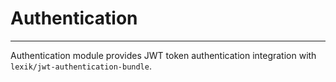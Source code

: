 # Authentication

----------------

Authentication module provides JWT token authentication integration with `lexik/jwt-authentication-bundle`.
